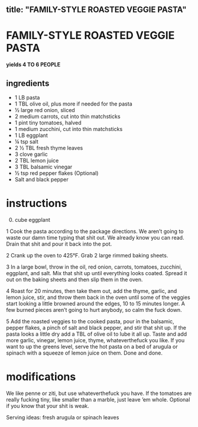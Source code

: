 	
title: "FAMILY-STYLE ROASTED VEGGIE PASTA"
---

# FAMILY-STYLE ROASTED VEGGIE PASTA
#### yields  4 TO 6 PEOPLE

## ingredients
* 1 LB pasta
* 1 TBL olive oil, plus more if needed for the pasta
* ½ large red onion, sliced
* 2 medium carrots, cut into thin matchsticks
* 1 pint tiny tomatoes, halved
* 1 medium zucchini, cut into thin matchsticks
* 1 LB eggplant
* ¼ tsp salt
* 2 ½ TBL fresh thyme leaves
* 3 clove garlic
* 2 TBL lemon juice
* 3 TBL balsamic vinegar
* ½ tsp red pepper flakes (Optional)
* Salt and black pepper


# instructions

0. cube eggplant

1 Cook the pasta according to the package directions. We aren’t going to waste our damn time typing that shit out. We already know you can read. Drain that shit and pour it back into the pot.

2 Crank up the oven to 425°F. Grab 2 large rimmed baking sheets.

3 In a large bowl, throw in the oil, red onion, carrots, tomatoes, zucchini, eggplant, and salt. Mix that shit up until everything looks coated. Spread it out on the baking sheets and then slip them in the oven.

4 Roast for 20 minutes, then take them out, add the thyme, garlic, and lemon juice, stir, and throw them back in the oven until some of the veggies start looking a little browned around the edges, 10 to 15 minutes longer. A few burned pieces aren’t going to hurt anybody, so calm the fuck down.

5 Add the roasted veggies to the cooked pasta, pour in the balsamic, pepper flakes, a pinch of salt and black pepper, and stir that shit up. If the pasta looks a little dry add a TBL of olive oil to lube it all up. Taste and add more garlic, vinegar, lemon juice, thyme, whateverthefuck you like. If you want to up the greens level, serve the hot pasta on a bed of arugula or spinach with a squeeze of lemon juice on them. Done and done.

# modifications

We like penne or ziti, but use whateverthefuck you have.
 If the tomatoes are really fucking tiny, like smaller than a marble, just leave ’em whole.
 Optional if you know that your shit is weak.
	
Serving ideas: fresh arugula or spinach leaves	
